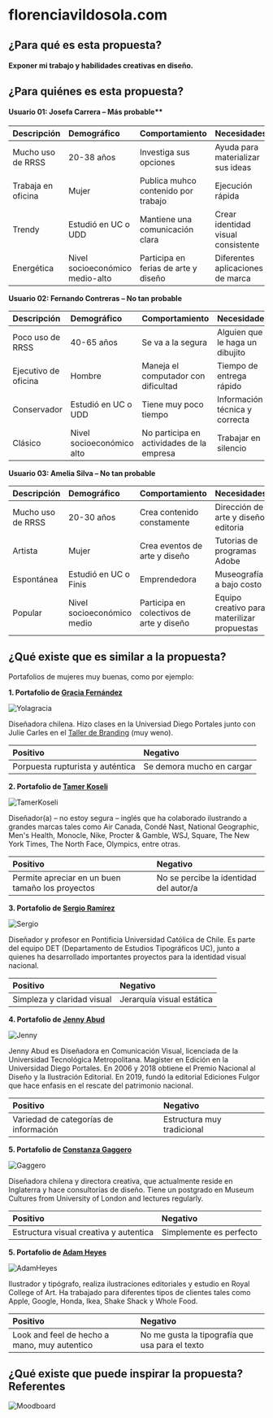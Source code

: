 # florenciavildosola.com

## ¿Para qué es esta propuesta?
#### Exponer mi trabajo y habilidades creativas en diseño.

## ¿Para quiénes es esta propuesta?

#### Usuario 01: Josefa Carrera – Más probable**

| Descripción | Demográfico | Comportamiento | Necesidades |
|:------------|:---------|:------------|:---------|
|Mucho uso de RRSS|20-38 años|Investiga sus opciones|Ayuda para materializar sus ideas|
|Trabaja en oficina|Mujer|Publica muhco contenido por trabajo|Ejecución rápida|
|Trendy|Estudió en UC o UDD|Mantiene una comunicación clara|Crear identidad visual consistente|
|Energética|Nivel socioeconómico medio-alto|Participa en ferias de arte y diseño|Diferentes aplicaciones de marca|



**Usuario 02: Fernando Contreras – No tan probable**

| Descripción | Demográfico | Comportamiento | Necesidades |
|:------------|:---------|:------------|:---------|
|Poco uso de RRSS|40-65 años|Se va a la segura|Alguien que le haga un dibujito|
|Ejecutivo de oficina|Hombre|Maneja el computador con dificultad|Tiempo de entrega rápido|
|Conservador|Estudió en UC o UDD|Tiene muy poco tiempo|Información técnica y correcta|
|Clásico|Nivel socioeconómico alto|No participa en actividades de la empresa|Trabajar en silencio|



**Usuario 03: Amelia Silva – No tan probable**

| Descripción | Demográfico | Comportamiento | Necesidades |
|:------------|:---------|:------------|:---------|
|Mucho uso de RRSS|20-30 años|Crea contenido constamente|Dirección de arte y diseño editoria|
|Artista|Mujer|Crea eventos de arte y diseño|Tutorias de programas Adobe|
|Espontánea|Estudió en UC o Finis|Emprendedora|Museografía a bajo costo|
|Popular|Nivel socioeconómico medio|Participa en colectivos de arte y diseño|Equipo creativo para materilizar propuestas|


## ¿Qué existe que es similar a la propuesta? 
Portafolios de mujeres muy buenas, como por ejemplo:



**1. Portafolio de [Gracia Fernández](https://gracia.io/proyectos)**

![Yolagracia](https://github.com/florenciavildosolae/dnm-final/assets/80661211/2f38e665-9eb5-4e5e-aab0-75e04392b015)

Diseñadora chilena. Hizo clases en la Universiad Diego Portales junto con Julie Carles en el [Taller de Branding](https://www.instagram.com/tallerbrandingudp/) (muy weno).

| Positivo | Negativo |
|:------------|:---------|
|Porpuesta rupturista y auténtica|Se demora mucho en cargar|



**2. Portafolio de [Tamer Koseli](https://tamerkoseli.com/)**


![TamerKoseli](https://github.com/florenciavildosolae/dnm-final/assets/80661211/b555a515-6ae0-4d39-b7f7-3b8a4036a2b5)

Diseñador(a) – no estoy segura – inglés que ha colaborado ilustrando a grandes marcas tales como Air Canada, Condé Nast, National Geographic, Men's Health, Monocle, Nike, Procter & Gamble, WSJ, Square, The New York Times, The North Face, Olympics, entre otras.


| Positivo | Negativo |
|:------------|:---------|
|Permite apreciar en un buen tamaño los proyectos|No se percibe la identidad del autor/a|




**3. Portafolio de [Sergio Ramírez](http://www.ramirezflores.cl/)**


![Sergio](https://github.com/florenciavildosolae/dnm-final/assets/80661211/a9415073-5714-429c-bbb6-703c9cb9ce70)


Diseñador y profesor en Pontificia Universidad Católica de Chile. Es parte del equipo DET (Departamento de Estudios Tipográficos UC), junto a quienes ha desarrollado importantes proyectos para la identidad visual nacional.

| Positivo | Negativo |
|:------------|:---------|
|Simpleza y claridad visual|Jerarquía visual estática|



**4. Portafolio de [Jenny Abud](https://www.jennyabud.cl/proyectos/)**


![Jenny](https://github.com/florenciavildosolae/dnm-final/assets/80661211/5f99fc3c-1ca8-48df-ade3-d15a6a83c132)

Jenny Abud es Diseñadora en Comunicación Visual, licenciada de la Universidad Tecnológica Metropolitana. Magíster en Edición en la Universidad Diego Portales. En 2006 y 2018 obtiene el Premio Nacional al Diseño y la Ilustración Editorial. En 2019, fundó la editorial Ediciones Fulgor que hace enfasis en el rescate del patrimonio nacional.

| Positivo | Negativo |
|:------------|:---------|
|Variedad de categorías de información|Estructura muy tradicional|




**5. Portafolio de [Constanza Gaggero](https://www.gaggeroworks.co.uk/)**

![Gaggero](https://github.com/florenciavildosolae/dnm-final/assets/80661211/a7527fee-e55e-433b-9064-67dddd845ffb)

Diseñadora chilena y directora creativa, que actualmente reside en Inglaterra y hace consultorías de diseño. Tiene un postgrado en Museum Cultures from University of London and lectures regularly.

| Positivo | Negativo |
|:------------|:---------|
|Estructura visual creativa y autentica|Simplemente es perfecto|



**5. Portafolio de [Adam Heyes](https://mrahayes.com/typography)**


![AdamHeyes](https://github.com/florenciavildosolae/dnm-final/assets/80661211/41eb1ad3-3597-4401-b3db-a6156ecea632)


Ilustrador y tipógrafo, realiza ilustraciones editoriales y estudio en Royal College of Art. Ha trabajado para diferentes tipos de clientes tales como Apple, Google, Honda, Ikea, Shake Shack y Whole Food.

| Positivo | Negativo |
|:------------|:---------|
|Look and feel de hecho a mano, muy autentico|No me gusta la tipografía que usa para el texto|




## ¿Qué existe que puede inspirar la propuesta? Referentes
![Moodboard](https://github.com/florenciavildosolae/dnm-final/assets/80661211/53bd26e8-3861-4a3f-822f-ebe687241882)

